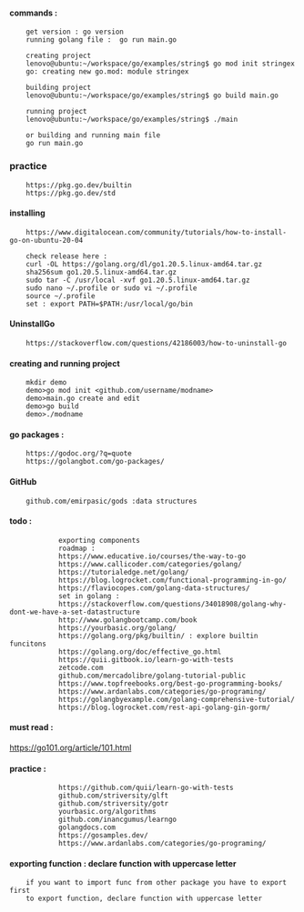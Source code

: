 #### commands : 

        get version : go version  
        running golang file :  go run main.go  
        
        creating project
        lenovo@ubuntu:~/workspace/go/examples/string$ go mod init stringex
        go: creating new go.mod: module stringex

        building project
        lenovo@ubuntu:~/workspace/go/examples/string$ go build main.go
                
        running project
        lenovo@ubuntu:~/workspace/go/examples/string$ ./main 

        or building and running main file
        go run main.go  

### practice

        https://pkg.go.dev/builtin
        https://pkg.go.dev/std


        
#### installing
        
        https://www.digitalocean.com/community/tutorials/how-to-install-go-on-ubuntu-20-04

        check release here : 
        curl -OL https://golang.org/dl/go1.20.5.linux-amd64.tar.gz
        sha256sum go1.20.5.linux-amd64.tar.gz
        sudo tar -C /usr/local -xvf go1.20.5.linux-amd64.tar.gz
        sudo nano ~/.profile or sudo vi ~/.profile
        source ~/.profile
        set : export PATH=$PATH:/usr/local/go/bin
        
        
#### UninstallGo

        https://stackoverflow.com/questions/42186003/how-to-uninstall-go
        

#### creating and running project

        mkdir demo
        demo>go mod init <github.com/username/modname>
        demo>main.go create and edit
        demo>go build
        demo>./modname

#### go packages : 

        https://godoc.org/?q=quote
        https://golangbot.com/go-packages/

#### GitHub

        github.com/emirpasic/gods :data structures


#### todo : 
        
                exporting components  
                roadmap : 
                https://www.educative.io/courses/the-way-to-go
                https://www.callicoder.com/categories/golang/
                https://tutorialedge.net/golang/
                https://blog.logrocket.com/functional-programming-in-go/
                https://flaviocopes.com/golang-data-structures/
                set in golang : 
                https://stackoverflow.com/questions/34018908/golang-why-dont-we-have-a-set-datastructure
                http://www.golangbootcamp.com/book
                https://yourbasic.org/golang/
                https://golang.org/pkg/builtin/ : explore builtin funcitons
                https://golang.org/doc/effective_go.html
                https://quii.gitbook.io/learn-go-with-tests
                zetcode.com
                github.com/mercadolibre/golang-tutorial-public
                https://www.topfreebooks.org/best-go-programming-books/
                https://www.ardanlabs.com/categories/go-programing/
                https://golangbyexample.com/golang-comprehensive-tutorial/
                https://blog.logrocket.com/rest-api-golang-gin-gorm/


#### must read : 

https://go101.org/article/101.html  
            
            
#### practice : 
        
                https://github.com/quii/learn-go-with-tests
                github.com/striversity/glft
                github.com/striversity/gotr
                yourbasic.org/algorithms
                github.com/inancgumus/learngo
                golangdocs.com
                https://gosamples.dev/
                https://www.ardanlabs.com/categories/go-programing/


#### exporting function : declare function with uppercase letter

        if you want to import func from other package you have to export first 
        to export function, declare function with uppercase letter

